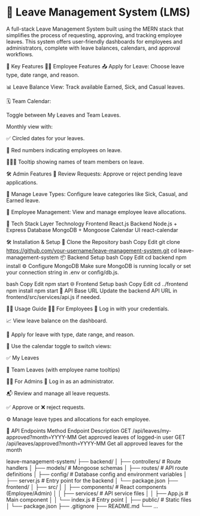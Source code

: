 # 🚀 Leave Management System (LMS)
A full-stack Leave Management System built using the MERN stack that simplifies the process of requesting, approving, and tracking employee leaves. This system offers user-friendly dashboards for employees and administrators, complete with leave balances, calendars, and approval workflows.

🧰 Key Features
👩‍💼 Employee Features
📤 Apply for Leave: Choose leave type, date range, and reason.

📊 Leave Balance View: Track available Earned, Sick, and Casual leaves.

🗓️ Team Calendar:

Toggle between My Leaves and Team Leaves.

Monthly view with:

✅ Circled dates for your leaves.

🔴 Red numbers indicating employees on leave.

🧑‍🤝‍🧑 Tooltip showing names of team members on leave.

🛠️ Admin Features
📝 Review Requests: Approve or reject pending leave applications.

🧾 Manage Leave Types: Configure leave categories like Sick, Casual, and Earned leave.

👥 Employee Management: View and manage employee leave allocations.

🧪 Tech Stack
Layer	Technology
Frontend	React.js
Backend	Node.js + Express
Database	MongoDB + Mongoose
Calendar UI	react-calendar

🛠️ Installation & Setup
🔁 Clone the Repository
bash
Copy
Edit
git clone https://github.com/your-username/leave-management-system.git
cd leave-management-system
📦 Backend Setup
bash
Copy
Edit
cd backend
npm install
⚙️ Configure MongoDB
Make sure MongoDB is running locally or set your connection string in .env or config/db.js.

bash
Copy
Edit
npm start
🌐 Frontend Setup
bash
Copy
Edit
cd ../frontend
npm install
npm start
🔧 API Base URL
Update the backend API URL in frontend/src/services/api.js if needed.

🧑‍💻 Usage Guide
👩‍💼 For Employees
🔐 Log in with your credentials.

📈 View leave balance on the dashboard.

📝 Apply for leave with type, date range, and reason.

📅 Use the calendar toggle to switch views:

✅ My Leaves

👥 Team Leaves (with employee name tooltips)

🧑‍💼 For Admins
🔐 Log in as an administrator.

📬 Review and manage all leave requests.

✅ Approve or ❌ reject requests.

⚙️ Manage leave types and allocations for each employee.

📡 API Endpoints
Method	Endpoint	Description
GET	/api/leaves/my-approved?month=YYYY-MM	Get approved leaves of logged-in user
GET	/api/leaves/approved?month=YYYY-MM	Get all approved leaves for the month

leave-management-system/
├── backend/
│   ├── controllers/        # Route handlers
│   ├── models/             # Mongoose schemas
│   ├── routes/             # API route definitions
│   ├── config/             # Database config and environment variables
│   ├── server.js           # Entry point for the backend
│   └── package.json
├── frontend/
│   ├── src/
│   │   ├── components/     # React components (Employee/Admin)
│   │   ├── services/       # API service files
│   │   ├── App.js          # Main component
│   │   └── index.js        # Entry point
│   ├── public/             # Static files
│   └── package.json
├── .gitignore
├── README.md
└── ...
